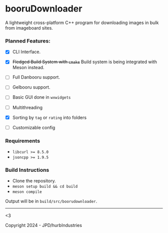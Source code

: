 # booruDownloader

A lightweight cross-platform C++ program for downloading images in bulk from imageboard sites.

### Planned Features:

* [X] CLI Interface.
* [X] ~~Fledged Build System with `cmake`~~ Build system is being integrated with Meson instead.
* [ ] Full Danbooru support.
* [ ] Gelbooru support.
* [ ] Basic GUI done in `wxwidgets`
* [ ] Multithreading
* [X] Sorting by `tag` or `rating` into folders
* [ ] Customizable config


### Requirements

* `libcurl >= 8.5.0`
* `jsoncpp >= 1.9.5`

### Build Instructions
- Clone the repository.
- `meson setup build && cd build`
- `meson compile`

Output will be in `build/src/boorudownloader`.

--- 

<3

Copyright 2024 - JPD/hurbIndustries
